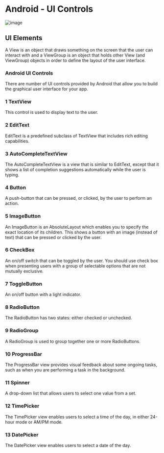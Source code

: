 # Android - UI Controls

![image](https://github.com/oybekjon94/android-ui-samples/assets/91370134/1c30c3ae-e53a-4df8-9bcb-7171d7383d73)

## UI Elements
A View is an object that draws something on the screen that the user can interact with and a ViewGroup is an object that holds other View (and ViewGroup) objects in order to define the layout of the user interface.

### Android UI Controls
There are number of UI controls provided by Android that allow you to build the graphical user interface for your app.

### 1	TextView
This control is used to display text to the user.

### 2	EditText
EditText is a predefined subclass of TextView that includes rich editing capabilities.

### 3	AutoCompleteTextView
The AutoCompleteTextView is a view that is similar to EditText, except that it shows a list of completion suggestions automatically while the user is typing.

### 4	Button
A push-button that can be pressed, or clicked, by the user to perform an action.

### 5	ImageButton
An ImageButton is an AbsoluteLayout which enables you to specify the exact location of its children. This shows a button with an image (instead of text) that can be pressed or clicked by the user.

### 6	CheckBox
An on/off switch that can be toggled by the user. You should use check box when presenting users with a group of selectable options that are not mutually exclusive.

### 7	ToggleButton
An on/off button with a light indicator.

### 8	RadioButton
The RadioButton has two states: either checked or unchecked.

### 9	RadioGroup
A RadioGroup is used to group together one or more RadioButtons.

### 10	ProgressBar
The ProgressBar view provides visual feedback about some ongoing tasks, such as when you are performing a task in the background.

### 11	Spinner
A drop-down list that allows users to select one value from a set.

### 12	TimePicker
The TimePicker view enables users to select a time of the day, in either 24-hour mode or AM/PM mode.

### 13	DatePicker
The DatePicker view enables users to select a date of the day.
